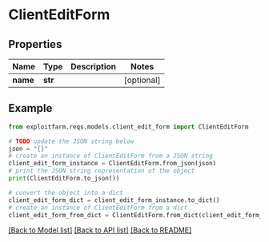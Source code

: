 # ClientEditForm


## Properties

Name | Type | Description | Notes
------------ | ------------- | ------------- | -------------
**name** | **str** |  | [optional] 

## Example

```python
from exploitfarm.reqs.models.client_edit_form import ClientEditForm

# TODO update the JSON string below
json = "{}"
# create an instance of ClientEditForm from a JSON string
client_edit_form_instance = ClientEditForm.from_json(json)
# print the JSON string representation of the object
print(ClientEditForm.to_json())

# convert the object into a dict
client_edit_form_dict = client_edit_form_instance.to_dict()
# create an instance of ClientEditForm from a dict
client_edit_form_from_dict = ClientEditForm.from_dict(client_edit_form_dict)
```
[[Back to Model list]](../README.md#documentation-for-models) [[Back to API list]](../README.md#documentation-for-api-endpoints) [[Back to README]](../README.md)



